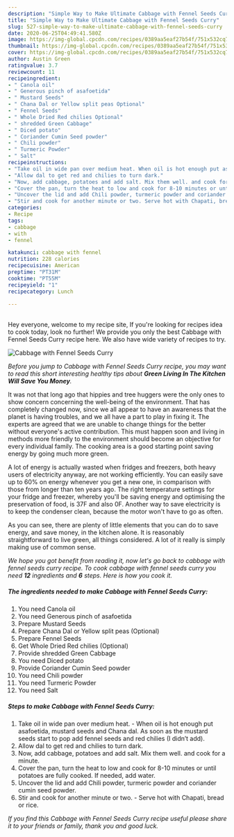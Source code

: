 ```yaml
---
description: "Simple Way to Make Ultimate Cabbage with Fennel Seeds Curry"
title: "Simple Way to Make Ultimate Cabbage with Fennel Seeds Curry"
slug: 527-simple-way-to-make-ultimate-cabbage-with-fennel-seeds-curry
date: 2020-06-25T04:49:41.580Z
image: https://img-global.cpcdn.com/recipes/0389aa5eaf27b54f/751x532cq70/cabbage-with-fennel-seeds-curry-recipe-main-photo.jpg
thumbnail: https://img-global.cpcdn.com/recipes/0389aa5eaf27b54f/751x532cq70/cabbage-with-fennel-seeds-curry-recipe-main-photo.jpg
cover: https://img-global.cpcdn.com/recipes/0389aa5eaf27b54f/751x532cq70/cabbage-with-fennel-seeds-curry-recipe-main-photo.jpg
author: Austin Green
ratingvalue: 3.7
reviewcount: 11
recipeingredient:
- " Canola oil"
- " Generous pinch of asafoetida"
- " Mustard Seeds"
- " Chana Dal or Yellow split peas Optional"
- " Fennel Seeds"
- " Whole Dried Red chilies Optional"
- " shredded Green Cabbage"
- " Diced potato"
- " Coriander Cumin Seed powder"
- " Chili powder"
- " Turmeric Powder"
- " Salt"
recipeinstructions:
- "Take oil in wide pan over medium heat. When oil is hot enough put asafoetida, mustard seeds and Chana dal. As soon as the mustard seeds start to pop add fennel seeds and red chilies (I didn’t add)."
- "Allow dal to get red and chilies to turn dark."
- "Now, add cabbage, potatoes and add salt. Mix them well. and cook for a minute."
- "Cover the pan, turn the heat to low and cook for 8-10 minutes or until potatoes are fully cooked. If needed, add water."
- "Uncover the lid and add Chili powder, turmeric powder and coriander cumin seed powder."
- "Stir and cook for another minute or two. Serve hot with Chapati, bread or rice."
categories:
- Recipe
tags:
- cabbage
- with
- fennel

katakunci: cabbage with fennel 
nutrition: 228 calories
recipecuisine: American
preptime: "PT31M"
cooktime: "PT55M"
recipeyield: "1"
recipecategory: Lunch

---
```

<br>
Hey everyone, welcome to my recipe site, If you're looking for recipes idea to cook today, look no further! We provide you only the best Cabbage with Fennel Seeds Curry recipe here. We also have wide variety of recipes to try.
<br>


![Cabbage with Fennel Seeds Curry](https://img-global.cpcdn.com/recipes/0389aa5eaf27b54f/751x532cq70/cabbage-with-fennel-seeds-curry-recipe-main-photo.jpg)

<i>Before you jump to Cabbage with Fennel Seeds Curry recipe, you may want to read this short interesting healthy tips about 
<strong>Green Living In The Kitchen Will Save You Money</strong>.</i>
</br>

It was not that long ago that hippies and tree huggers were the only ones to show concern concerning the well-being of the environment. That has completely changed now, since we all appear to have an awareness that the planet is having troubles, and we all have a part to play in fixing it. The experts are agreed that we are unable to change things for the better without everyone's active contribution. This must happen soon and living in methods more friendly to the environment should become an objective for every individual family. The cooking area is a good starting point saving energy by going much more green.

A lot of energy is actually wasted when fridges and freezers, both heavy users of electricity anyway, are not working efficiently. You can easily save up to 60% on energy whenever you get a new one, in comparison with those from longer than ten years ago. The right temperature settings for your fridge and freezer, whereby you'll be saving energy and optimising the preservation of food, is 37F and also 0F. Another way to save electricity is to keep the condenser clean, because the motor won't have to go as often.

As you can see, there are plenty of little elements that you can do to save energy, and save money, in the kitchen alone. It is reasonably straightforward to live green, all things considered. A lot of it really is simply making use of common sense.


<i>We hope you got benefit from reading it, now let's go back to cabbage with fennel seeds curry recipe. To cook cabbage with fennel seeds curry you need <strong>12</strong> ingredients and <strong>6</strong> steps. Here is how you cook it.
</i>

##### The ingredients needed to make Cabbage with Fennel Seeds Curry:

1. You need  Canola oil
1. You need  Generous pinch of asafoetida
1. Prepare  Mustard Seeds
1. Prepare  Chana Dal or Yellow split peas (Optional)
1. Prepare  Fennel Seeds
1. Get  Whole Dried Red chilies (Optional)
1. Provide  shredded Green Cabbage
1. You need  Diced potato
1. Provide  Coriander Cumin Seed powder
1. You need  Chili powder
1. You need  Turmeric Powder
1. You need  Salt


##### Steps to make Cabbage with Fennel Seeds Curry:

1. Take oil in wide pan over medium heat. - When oil is hot enough put asafoetida, mustard seeds and Chana dal. As soon as the mustard seeds start to pop add fennel seeds and red chilies (I didn’t add).
1. Allow dal to get red and chilies to turn dark.
1. Now, add cabbage, potatoes and add salt. Mix them well. and cook for a minute.
1. Cover the pan, turn the heat to low and cook for 8-10 minutes or until potatoes are fully cooked. If needed, add water.
1. Uncover the lid and add Chili powder, turmeric powder and coriander cumin seed powder.
1. Stir and cook for another minute or two. - Serve hot with Chapati, bread or rice.


<i>If you find this Cabbage with Fennel Seeds Curry recipe useful please share it to your friends or family, thank you and good luck.</i>
